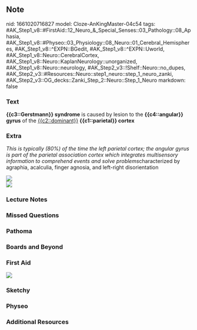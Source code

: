## Note
nid: 1661020716827
model: Cloze-AnKingMaster-04c54
tags: #AK_Step1_v8::#FirstAid::12_Neuro_&_Special_Senses::03_Pathology::08_Aphasia, #AK_Step1_v8::#Physeo::03_Physiology::08_Neuro::01_Cerebral_Hemispheres, #AK_Step1_v8::^EXPN::BGedit, #AK_Step1_v8::^EXPN::Uworld, #AK_Step1_v8::Neuro::CerebralCortex, #AK_Step1_v8::Neuro::KaplanNeurology::unorganized, #AK_Step1_v8::Neuro::neurology, #AK_Step2_v3::!Shelf::Neuro::no_dupes, #AK_Step2_v3::#Resources::Neuro::step1_neuro::step_1_neuro_zanki, #AK_Step2_v3::OG_decks::Zanki_Step_2::Neuro::Step_1_Neuro
markdown: false

### Text
<div>
  <b>{{c3::Gerstmann}} syndrome</b> is caused by lesion to the
  <b>{{c4::angular}} gyrus</b> of the <u>{{c2::dominant}}</u>
  <b>{{c1::parietal}} cortex</b>
</div>

### Extra
<i>This is typically (80%) of the time the left parietal cortex;
the angular gyrus is part of the parietal association cortex which
integrates multisensory information to comprehend events and solve
problems</i>characterized by agraphia, acalculia, finger agnosia,
and left-right disorientation
<div><img src="paste-125838246805796.jpg"></div>
<div><img src="paste-552092276097025.jpg"></div>

### Lecture Notes


### Missed Questions


### Pathoma


### Boards and Beyond


### First Aid
<img src="tmpRbAiwX.png">

### Sketchy


### Physeo


### Additional Resources

